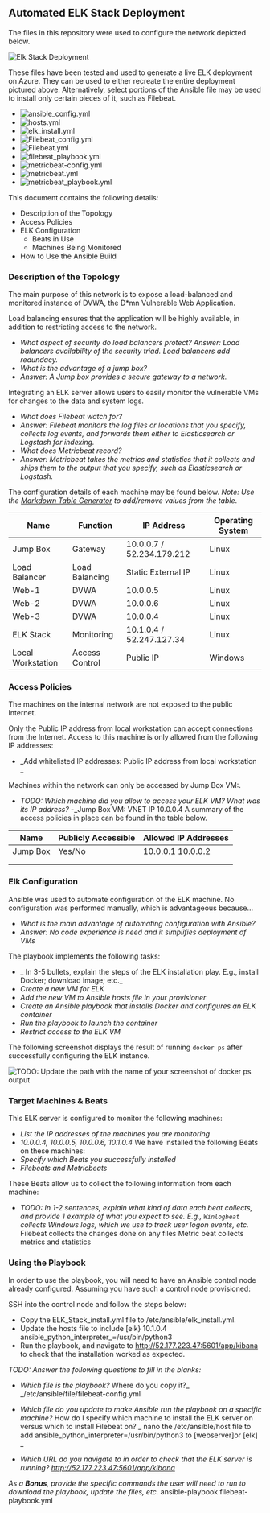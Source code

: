 ## Automated ELK Stack Deployment

The files in this repository were used to configure the network depicted below.

![Elk Stack Deployment]( https://github.com/Wtaoist9/GitHub-Fundamentals-HWK13/blob/main/diagrams/ELK%20Stack%20Deployment.png)


These files have been tested and used to generate a live ELK deployment on Azure. They can be used to either recreate the entire deployment pictured above. Alternatively, select portions of the Ansible file may be used to install only certain pieces of it, such as Filebeat.

- ![ansible_config.yml]( https://github.com/Wtaoist9/GitHub-Fundamentals-HWK13/blob/main/ansible/ansible_config.yml_)
- ![hosts.yml]( https://github.com/Wtaoist9/GitHub-Fundamentals-HWK13/blob/main/ansible/hosts.yml)
- ![elk_install.yml]( https://github.com/Wtaoist9/GitHub-Fundamentals-HWK13/blob/main/ansible/elk_install.yml)
- ![Filebeat_config.yml]( https://github.com/Wtaoist9/GitHub-Fundamentals-HWK13/blob/main/ansible/Filebeat-config.yml)
- ![Filebeat.yml]( https://github.com/Wtaoist9/GitHub-Fundamentals-HWK13/blob/main/ansible/Filebeat.yml)
- ![filebeat_playbook.yml]( https://github.com/Wtaoist9/GitHub-Fundamentals-HWK13/blob/main/ansible/filebeat_playbook.yml)
- ![metricbeat-config.yml]( https://github.com/Wtaoist9/GitHub-Fundamentals-HWK13/blob/main/ansible/metricbeat-config.yml)
- ![metricbeat.yml]( https://github.com/Wtaoist9/GitHub-Fundamentals-HWK13/blob/main/ansible/metricbeat.yml)
- ![metricbeat_playbook.yml]( https://github.com/Wtaoist9/GitHub-Fundamentals-HWK13/blob/main/ansible/metricbeat_plabook.yml)

This document contains the following details:
- Description of the Topology
- Access Policies
- ELK Configuration
  - Beats in Use
  - Machines Being Monitored
- How to Use the Ansible Build


### Description of the Topology

The main purpose of this network is to expose a load-balanced and monitored instance of DVWA, the D*mn Vulnerable Web Application.

Load balancing ensures that the application will be highly available, in addition to restricting access to the network.
- _What aspect of security do load balancers protect?_ 
  _Answer: Load balancers availability of the security triad. Load balancers add redundacy._
- _What is the advantage of a jump box?_
- _Answer: A Jump box provides a secure gateway to a network._

Integrating an ELK server allows users to easily monitor the vulnerable VMs for changes to the data and system logs.
- _What does Filebeat watch for?_
- _Answer: Filebeat monitors the log files or locations that you specify, collects log events, and forwards them either to Elasticsearch or Logstash for indexing._
- _What does Metricbeat record?_
- _Answer: Metricbeat takes the metrics and statistics that it collects and ships them to the output that you specify, such as Elasticsearch or Logstash._

The configuration details of each machine may be found below.
_Note: Use the [Markdown Table Generator](http://www.tablesgenerator.com/markdown_tables) to add/remove values from the table_.

| Name     | Function | IP Address | Operating System |
|----------|----------|------------|------------------|
| Jump Box | Gateway  | 10.0.0.7 / 52.234.179.212   | Linux |
| Load Balancer| Load Balancing | Static External IP | Linux |
| Web-1    | DVWA | 10.0.0.5    | Linux |
| Web-2    | DVWA | 10.0.0.6    | Linux |
| Web-3    | DVWA | 10.0.0.4    | Linux  |
|ELK Stack | Monitoring| 10.1.0.4 / 52.247.127.34| Linux |
|Local Workstation| Access Control | Public IP | Windows |

### Access Policies

The machines on the internal network are not exposed to the public Internet. 

Only the Public IP address from local workstation can accept connections from the Internet. Access to this machine is only allowed from the following IP addresses:
- _Add whitelisted IP addresses: Public IP address from local workstation _

Machines within the network can only be accessed by Jump Box VM:.
- _TODO: Which machine did you allow to access your ELK VM? What was its IP address?_
-_Jump Box VM: VNET IP 10.0.0.4
A summary of the access policies in place can be found in the table below.

| Name     | Publicly Accessible | Allowed IP Addresses |
|----------|---------------------|----------------------|
| Jump Box | Yes/No              | 10.0.0.1 10.0.0.2    |
|          |                     |                      |
|          |                     |                      |

### Elk Configuration

Ansible was used to automate configuration of the ELK machine. No configuration was performed manually, which is advantageous because...
- _What is the main advantage of automating configuration with Ansible?_
- _Answer: No code experience is need and it simplifies deployment of VMs_

The playbook implements the following tasks:
- _ In 3-5 bullets, explain the steps of the ELK installation play. E.g., install Docker; download image; etc._
- _Create a new VM for ELK_
- _Add the new VM to Ansible hosts file in your provisioner_
- _Create an Ansible playbook that installs Docker and configures an ELK container_
- _Run the playbook to launch the container_
- _Restrict access to the ELK VM_

The following screenshot displays the result of running `docker ps` after successfully configuring the ELK instance.

![TODO: Update the path with the name of your screenshot of docker ps output](Images/docker_ps_output.png)

### Target Machines & Beats
This ELK server is configured to monitor the following machines:
- _List the IP addresses of the machines you are monitoring_
- _10.0.0.4, 10.0.0.5, 10.0.0.6, 10.1.0.4_
We have installed the following Beats on these machines:
- _Specify which Beats you successfully installed_
- _Filebeats and Metricbeats_

These Beats allow us to collect the following information from each machine:
- _TODO: In 1-2 sentences, explain what kind of data each beat collects, and provide 1 example of what you expect to see. E.g., `Winlogbeat` collects Windows logs, which we use to track user logon events, etc._
Filebeat collects the changes done on any files
Metric beat collects metrics and statistics

### Using the Playbook
In order to use the playbook, you will need to have an Ansible control node already configured. Assuming you have such a control node provisioned: 

SSH into the control node and follow the steps below:
- Copy the ELK_Stack_install.yml file to  /etc/ansible/elk_install.yml.
- Update the hosts file to include
[elk} 10.1.0.4 ansible_python_interpreter_=/usr/bin/python3
- Run the playbook, and navigate to http://52.177.223.47:5601/app/kibana to check that the installation worked as expected.

_TODO: Answer the following questions to fill in the blanks:_
- _Which file is the playbook?_ Where do you copy it?_ _/etc/ansible/file/filebeat-config.yml

- _Which file do you update to make Ansible run the playbook on a specific machine?_ How do I specify which machine to install the ELK server on versus which to install Filebeat on? _ nano the /etc/ansible/host file to add <ip address> ansible_python_interpreter=/usr/bin/python3 to [webserver]or [elk] _
- _Which URL do you navigate to in order to check that the ELK server is running? http://52.177.223.47:5601/app/kibana_

_As a **Bonus**, provide the specific commands the user will need to run to download the playbook, update the files, etc._
ansible-playbook filebeat-playbook.yml
